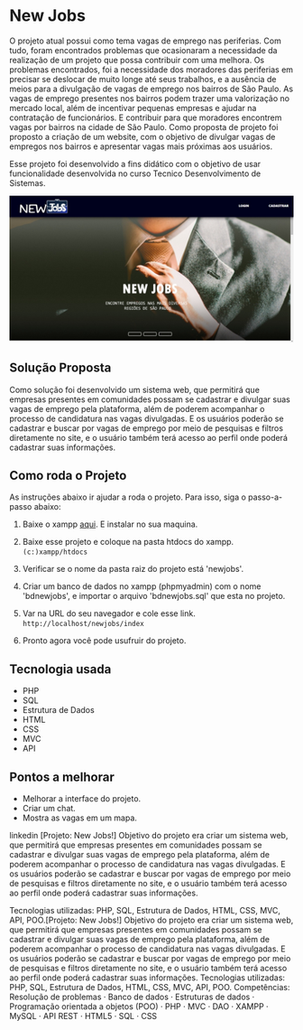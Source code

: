 # New Jobs

O projeto atual possui como tema vagas de emprego nas periferias. Com tudo, foram encontrados problemas que ocasionaram a necessidade da realização de um projeto que possa contribuir com uma melhora. Os problemas encontrados, foi a necessidade dos moradores das periferias em precisar se deslocar de muito longe até seus trabalhos, e a ausência de meios para a divulgação de vagas de emprego nos bairros de São Paulo. As vagas de emprego presentes nos bairros podem trazer uma valorização no mercado local, além de incentivar pequenas empresas e ajudar na contratação de funcionários. E contribuir para que moradores encontrem vagas por bairros na cidade de São Paulo. Como proposta de projeto foi proposto a criação de um website, com o objetivo de divulgar vagas de empregos nos bairros e apresentar vagas mais próximas aos usuários.

Esse projeto foi desenvolvido a fins didático com o objetivo de usar funcionalidade desenvolvida no curso Tecnico Desenvolvimento de Sistemas.

![Imagem-NewJobs](img-readme/home-newjobs.jpeg)

## Solução Proposta
Como solução foi desenvolvido um sistema web, que permitirá que empresas presentes em comunidades possam se cadastrar e divulgar suas vagas de emprego pela plataforma, além de poderem acompanhar o processo de candidatura nas vagas divulgadas. E os usuários poderão se cadastrar e buscar por vagas de emprego por meio de pesquisas e filtros diretamente no site, e o usuário também terá acesso ao perfil onde poderá cadastrar suas informações.

## Como roda o Projeto
As instruções abaixo ir ajudar a roda o projeto. Para isso, siga o passo-a-passo abaixo:

1. Baixe o xampp [aqui](https://www.apachefriends.org/). E instalar no sua maquina.

2. Baixe esse projeto e coloque na pasta htdocs do xampp.
```(c:)xampp/htdocs ```

3. Verificar se o nome da pasta raiz do projeto está 'newjobs'.

4. Criar um banco de dados no xampp (phpmyadmin) com o nome 'bdnewjobs', e importar o arquivo 'bdnewjobs.sql' que esta no projeto.

5. Var na URL do seu navegador e cole esse link.
``` http://localhost/newjobs/index ```

6. Pronto agora você pode usufruir do projeto.


## Tecnologia usada
* PHP
* SQL
* Estrutura de Dados
* HTML
* CSS
* MVC
* API

## Pontos a melhorar
* Melhorar a interface do projeto.
* Criar um chat.
* Mostra as vagas em um mapa.


linkedin
[Projeto: New Jobs!]
Objetivo do projeto era criar um sistema web, que permitirá que empresas presentes em comunidades possam se cadastrar e divulgar suas vagas de emprego pela plataforma, além de poderem acompanhar o processo de candidatura nas vagas divulgadas. E os usuários poderão se cadastrar e buscar por vagas de emprego por meio de pesquisas e filtros diretamente no site, e o usuário também terá acesso ao perfil onde poderá cadastrar suas informações.

Tecnologias utilizadas: PHP, SQL, Estrutura de Dados, HTML, CSS, MVC, API, POO.[Projeto: New Jobs!] Objetivo do projeto era criar um sistema web, que permitirá que empresas presentes em comunidades possam se cadastrar e divulgar suas vagas de emprego pela plataforma, além de poderem acompanhar o processo de candidatura nas vagas divulgadas. E os usuários poderão se cadastrar e buscar por vagas de emprego por meio de pesquisas e filtros diretamente no site, e o usuário também terá acesso ao perfil onde poderá cadastrar suas informações. Tecnologias utilizadas: PHP, SQL, Estrutura de Dados, HTML, CSS, MVC, API, POO.
Competências: Resolução de problemas · Banco de dados · Estruturas de dados · Programação orientada a objetos (POO) · PHP · MVC · DAO · XAMPP · MySQL · API REST · HTML5 · SQL · CSS
